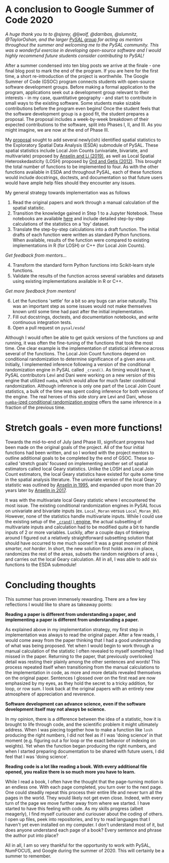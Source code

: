 # A conclusion to Google Summer of Code 2020

*A huge thank you to to @sjsrey, @ljwolf, @darribas, @slumnitz, @TaylorOshan, and the larger [PySAL group](https://github.com/orgs/pysal/people) for acting as mentors throughout the summer and welcoming me to the PySAL community. This was a wonderful exercise in developing open-source software and I would highly recommend future students consider contributing to PySAL!*

After a summer condensed into ten blog posts we arrive at the finale - one final blog post to mark the end of the program. If you are here for the first time, a short re-introduction of the project is worthwhile. The Google Summer of Code (GSOC) program connects students with open-source software development groups. Before making a formal application to the program, applications seek out a development group relevant to their interests - in my case, quantitative geography - and start to contribute in small ways to the existing software. Some students make sizable contributions before the program even begins! Once the student feels that the software development group is a good fit, the student prepares a proposal. The proposal includes a week-by-week breakdown of their expected contributions to the software, split into Phases I, II, and III. As you might imagine, we are now at the end of Phase III. 

My [proposal](https://docs.google.com/document/d/1WjHjy5Eyk4WG5QWfnsnhWg1r4-e09JXXCx0iaPphg6c/edit?usp=sharing) sought to add several newly(ish) identified spatial statistics to the Exploratory Spatial Data Analysis (ESDA) submodule of PySAL. These spatial statistics include Local Join Counts (univariate, bivariate, and multivariate) proposed by [Anselin and Li (2019)](https://link.springer.com/article/10.1007/s10109-019-00299-x), as well as Local Spatial Heteroskedasticity (LOSH) proposed by [Ord and Getis (2012)](https://link.springer.com/article/10.1007/s00168-011-0492-y). This brought the total number of functions to be implemented to four. As with the other functions available in ESDA and throughout PySAL, each of these functions would include docstrings, doctests, and documentation so that future users would have ample help files should they encounter any issues. 

My general strategy towards implementation was as follows

1. Read the original papers and work through a manual calculation of the spatial statistic. 
2. Transition the knowledge gained in Step 1 to a Jupyter Notebook. These notebooks are available [here](https://github.com/jeffcsauer/GSOC2020/tree/master/validation) and include detailed step-by-step calculations of the statistics on a 'toy' dataset.
3. Translate the step-by-step calculations into a draft function. The initial drafts of each function were written as standard Python functions. When available, results of the function were compared to existing implementations in R (for LOSH) or C++ (for Local Join Counts).

*Get feedback from mentors...*

4. Transform the standard form Python functions into Scikit-learn style functions.
5. Validate the results of the function across several variables and datasets using existing implementations available in R or C++.

*Get more feedback from mentors!*

6. Let the functions 'settle' for a bit so any bugs can arise naturally. This was an important step as some issues would not make themselves known until some time had past after the initial implementation. 
7. Fill out docstrings, doctests, and documentation notebooks, and write continuous integration tests. 
8. Open a pull request on `pysal/esda`!

Although I would often be able to get quick versions of the functions up and running, it was often the fine-tuning of the functions that took the most time. One clear example is the implementation of statistical inference across several of the functions. The Local Join Count functions depend on conditional randomization to determine significance of a given area unit. Initially, I implemented inference following a version of the conditional randomization engine in PySAL called `_crand()`. As timing would have it, PySAL contributors Levi and Dani were working on a new version of this engine that utilized `numba`, which would allow for much faster conditional randomization. Although inference is only one part of the Local Join Count statistics, a bulk of the time was spent coding inference for both versions of the engine. The real heroes of this side story are Levi and Dani, whose [`numba`-ized conditional randomization engine](https://github.com/pysal/esda/blob/master/esda/crand.py) offers the same inference in a fraction of the previous time. 

# Stretch goals - even more functions!

Towards the mid-to-end of July (and Phase II), significant progress had been made on the original goals of the project. All of the four initial functions had been written, and so I worked with the project mentors to outline additional goals to be completed by the end of GSOC. These so-called 'stretch goals' focused on implementing another set of spatial estimators called local Geary statistics. Unlike the LOSH and Local Join Count estimators, the local Geary statistics have existed for quite some time in the spatial analysis literature. The univariate version of the local Geary statistic was outlined by [Anselin in 1995](https://onlinelibrary.wiley.com/doi/abs/10.1111/j.1538-4632.1995.tb00338.x), and expanded upon more than 20 years later by [Anselin in 2017](https://geodacenter.github.io/docs/LA_multivariateGeary1.pdf#10). 

It was with the multivariate local Geary statistic where I encountered the most issue. The existing conditional randomization engines in PySAL focus on univariate and bivariate inputs (ex. `Local_Moran` versus `Local_Moran_BV`). However, none of the statistics handle multivariate inputs. While I could use the existing setup of the [`_crand()` engine](https://github.com/jeffcsauer/GSOC2020/blob/master/functions/local_geary_mv.py#L131-L142), the actual subsetting of multivariate inputs and calculation had to be modified quite a bit to handle inputs of 2 or more variables. Luckily, after a couple days of tinkering around I figured out a relatively straightforward subsetting solution that should have occurred to me much sooner! It was a great moment of *think smarter, not harder*. In short, the new solution first holds area *i* in place, randomizes the rest of the areas, subsets the random neighbors of area *i*, and carries out the local Geary calculation. All in all, I was able to add six functions to the ESDA submodule! 

# Concluding thoughts

This summer has proven immensely rewarding. There are a few key reflections I would like to share as takeaway points:

**Reading a paper is different from understanding a paper, and implementing a paper is different from understanding a paper.**

As explained above in my implementation strategy, my first step in implementation was always to read the original paper. After a few reads, I would come away from the paper thinking that I had a good understanding of what was being proposed. Yet when I would begin to work through a manual calculation of the statistic I often revealed to myself something I had missed in the paper. Returning to the paper, that previously overlooked detail was resting their plainly among the other sentences and words! This process repeated itself when transitioning from the manual calculations to the implementation in code, as more and more details revealed themselves on the original paper. Sentences I glossed over on the first read are now emphasized by my eyes, as they hold the secret to a tricky addition, for loop, or row sum. I look back at the original papers with an entirely new atmosphere of appreciation and reverence. 

**Software development can advance science, even if the software development itself may not always be science.** 

In my opinion, there is a difference between the idea of a statistic, how it is brought to life through code, and the scientific problem it might ultimately address. When I was piecing together how to make a function like `losh` producing the right numbers, I did not feel as if I was 'doing science' in that moment (e.g. figuring out a for loop or the exact behavior of indexing on weights). Yet when the function began producing the right numbers, and when I started preparing documentation to be shared with future users, I did feel that I was 'doing science'. 

**Reading code is a lot like reading a book. With every additional file opened, you realize there is so much more you have to learn.**

While I read a book, I often have the thought that the page-turning motion is an endless one. With each page completed, you turn over to the next page. One could steadily repeat this process their entire life and never turn all the pages in the world. They would likely not get even close. Indeed, with every turn of the page we move further away from where we started. I have started to have this feeling with code. As my skills progress (albeit meagerly), I find myself curiouser and curiouser about the coding of others. I open up files, peek into repositories, and try to read languages that I haven't yet even installed on my computer. I don't understand most of it, but does anyone understand each page of a book? Every sentence and phrase the author put into place? 

All in all, I am so very thankful for the opportunity to work with PySAL, NumFOCUS, and Google during the summer of 2020. This will certainly be a summer to remember.
